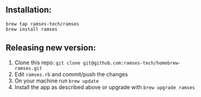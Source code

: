 ## Installation:

```shell
brew tap ramses-tech/ramses
brew install ramses
```

## Releasing new version:
1. Clone this repo: `git clone git@github.com:ramses-tech/homebrew-ramses.git`
2. Edit `ramses.rb` and commit/push the changes
3. On your machine run `brew update`
4. Install the app as described above or upgrade with `brew upgrade ramses`
